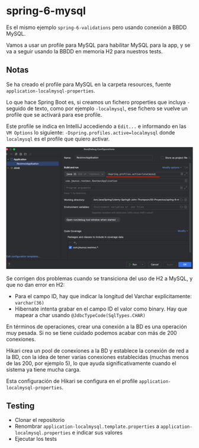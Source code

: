 # spring-6-mysql

Es el mismo ejemplo `spring-6-validations` pero usando conexión a BBDD MySQL.

Vamos a usar un profile para MySQL para habilitar MySQL para la app, y se va a seguir usando la BBDD en memoria H2 para nuestros tests.

## Notas

Se ha creado el profile para MySQL en la carpeta resources, fuente `application-localmysql-properties`.

Lo que hace Spring Boot es, si creamos un fichero properties que incluya `-` seguido de texto, como por ejemplo `-localmysql`, ese fichero se vuelve un profile que se activará para ese profile.

Este profile se indica en IntelliJ accediendo a `Edit...`  e informando en las `VM Options` lo siguiente: `-Dspring.profiles.active=localmysql` donde `localmysql` es el profile que quiero activar.

![alt Activate Profiles](../images/04-Activate-Profiles.png)

Se corrigen dos problemas cuando se transiciona del uso de H2 a MySQL, y que no dan error en H2:

- Para el campo ID, hay que indicar la longitud del Varchar explícitamente: `varchar(36)`
- Hibernate intenta grabar en el campo ID el valor como binary. Hay que mapear a char usando `@JdbcTypeCode(SqlTypes.CHAR)`

En términos de operaciones, crear una conexión a la BD es una operación muy pesada. Si no se tiene cuidado podemos acabar con más de 200 conexiones.

Hikari crea un pool de conexiones a la BD y establece la conexión de red a la BD, con la idea de tener varias conexiones establecidas (muchas menos de las 200, por ejemplo 5), lo que ayuda significativamente cuando el sistema ya tiene mucha carga.

Esta configuración de Hikari se configura en el profile `application-localmysql-properties`.

## Testing

- Clonar el repositorio
- Renombrar `application-localmysql.template.properties` a `application-localmysql.properties` e indicar sus valores
- Ejecutar los tests